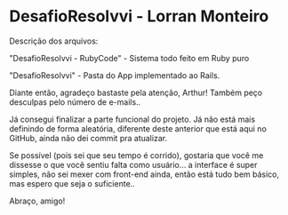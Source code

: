 # DesafioResolvvi - Lorran Monteiro

Descrição dos arquivos:

"DesafioResolvvi - RubyCode" - Sistema todo feito em Ruby puro

"DesafioResolvvi" - Pasta do App implementado ao Rails.





Diante então, agradeço bastaste pela atenção, Arthur! Também peço desculpas pelo número de e-mails..

Já consegui finalizar a parte funcional do projeto. Já não está mais definindo de forma aleatória, diferente deste anterior que está aqui no GitHub, ainda não dei commit pra atualizar.

Se possível (pois sei que seu tempo é corrido), gostaria que você me dissesse o que você sentiu falta como usuário… a interface é super simples, não sei mexer com front-end ainda, então está tudo bem básico, mas espero que seja o suficiente..

Abraço, amigo!
